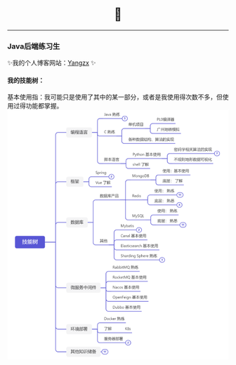 
<h1 align="center"> 👋 </h1>

---
### Java后端练习生

✨我的个人博客网站：[Yangzx](http://www.yangzx.xyz/) ✨

#### 我的技能树：
基本使用指：我可能只是使用了其中的某一部分，或者是我使用得次数不多，但使用过得功能都掌握。
![img.png](img/img.png)

